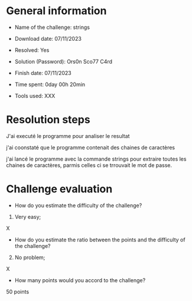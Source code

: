 # General information

- Name of the challenge: strings

- Download date: 07/11/2023
- Resolved: Yes

- Solution (Password): Ors0n Sco77 C4rd
- Finish date: 07/11/2023
- Time spent: 0day 00h 20min

- Tools used: XXX

# Resolution steps

J'ai executé le programme pour analiser le resultat

j'ai coonstaté que le programme contenait des chaines de caractères 

j'ai lancé le programme avec la commande strings pour extraire toutes les chaines de caractères,
parmis celles ci se trrouvait le mot de passe.

# Challenge evaluation

- How do you estimate the difficulty of the challenge?
1. Very easy;

X

- How do you estimate the ratio between the points and the difficulty of the challenge?
2. No problem;

X

- How many points would you accord to the challenge?

50 points
